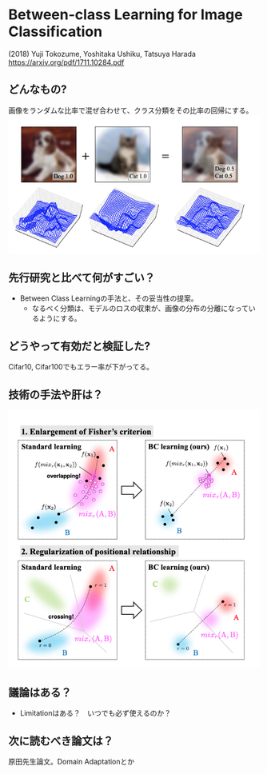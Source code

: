 # Between-class Learning for Image Classification
(2018) Yuji Tokozume, Yoshitaka Ushiku, Tatsuya Harada  
https://arxiv.org/pdf/1711.10284.pdf

## どんなもの?
画像をランダムな比率で混ぜ合わせて、クラス分類をその比率の回帰にする。
![mix_img](https://github.com/NCC-AI/Study/blob/images/BetweenClass/mix.png)

## 先行研究と比べて何がすごい？
- Between Class Learningの手法と、その妥当性の提案。
    - なるべく分類は、モデルのロスの収束が、画像の分布の分離になっているようにする。

## どうやって有効だと検証した?
Cifar10, Cifar100でもエラー率が下がってる。

## 技術の手法や肝は？
![img](https://github.com/NCC-AI/Study/blob/images/BetweenClass/betweencls.png)  

## 議論はある？
- Limitationはある？　いつでも必ず使えるのか？

## 次に読むべき論文は？
原田先生論文。Domain Adaptationとか
